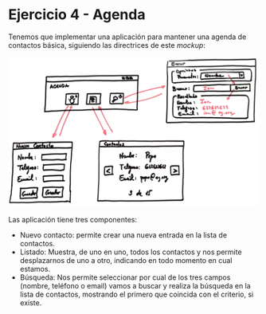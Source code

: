 # Ejercicio 4 - Agenda

Tenemos que implementar una aplicación para mantener una agenda de contactos básica, siguiendo las directrices de este *mockup*:

![](agenda.png)

Las aplicación tiene tres componentes:

- Nuevo contacto: permite crear una nueva entrada en la lista de contactos.
- Listado: Muestra, de uno en uno, todos los contactos y nos permite desplazarnos de uno a otro, indicando en todo momento en cual estamos.
- Búsqueda: Nos permite seleccionar por cual de los tres campos (nombre, teléfono o email) vamos a buscar y realiza la búsqueda en la lista de contactos, mostrando el primero que coincida con el criterio, si existe.
